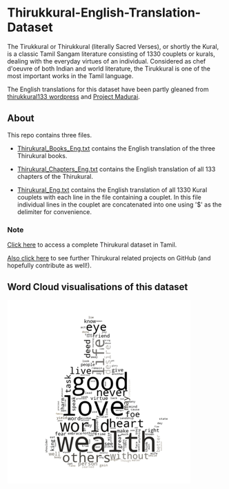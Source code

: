 # Thirukkural-English-Translation-Dataset
The Tirukkural or Thirukkural (literally Sacred Verses), or shortly the Kural, is a classic Tamil Sangam literature consisting of 1330 couplets or kurals, dealing with the everyday virtues of an individual. Considered as chef d'oeuvre of both Indian and world literature, the Tirukkural is one of the most important works in the Tamil language.

The English translations for this dataset have been partly gleaned from [thirukkural133 wordpress](https://thirukkural133.wordpress.com/contents/) and [Project Madurai](https://www.projectmadurai.org/pm_etexts/pdf/pm0153.pdf).

## About
This repo contains three files.

* [Thirukural_Books_Eng.txt](https://github.com/jjasim/Thirukkural-English-Translation-Dataset/blob/main/Thirukural_Books_Eng.txt) contains the English translation of the three Thirukural books.

* [Thirukural_Chapters_Eng.txt](https://github.com/jjasim/Thirukkural-English-Translation-Dataset/blob/main/Thirukural_Chapters_Eng.txt) contains the English translation of all 133 chapters of the Thirukural.

* [Thirukural_Eng.txt](https://github.com/jjasim/Thirukkural-English-Translation-Dataset/blob/main/Thirukural_Eng.txt) contains the English translation of all 1330 Kural couplets with each line in the file containing a couplet. In this file individual lines in the couplet are concatenated into one using '$' as the delimiter for convenience.

### Note 
[Click here](https://github.com/SudarAbisheck/thirukkural-dataset) to access a complete Thirukural dataset in Tamil.

[Also click here](https://github.com/tk120404/thirukkural) to see further Thirukural related projects on GitHub (and hopefully contribute as well!). 

## Word Cloud visualisations of this dataset
![](/WordCloud/generated_cloud_images/Figure_3.png)
